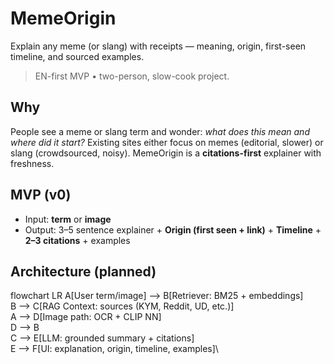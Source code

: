 # MemeOrigin
Explain any meme (or slang) with receipts — meaning, origin, first-seen timeline, and sourced examples.

> EN-first MVP • two-person, slow-cook project.

## Why
People see a meme or slang term and wonder: *what does this mean and where did it start?* Existing sites either focus on memes (editorial, slower) or slang (crowdsourced, noisy). MemeOrigin is a **citations-first** explainer with freshness.

## MVP (v0)
- Input: **term** or **image**
- Output: 3–5 sentence explainer + **Origin (first seen + link)** + **Timeline** + **2–3 citations** + examples

## Architecture (planned)
flowchart LR
  A[User term/image] --> B[Retriever: BM25 + embeddings]\
  B --> C[RAG Context: sources (KYM, Reddit, UD, etc.)]\
  A --> D[Image path: OCR + CLIP NN]\
  D --> B\
  C --> E[LLM: grounded summary + citations]\
  E --> F[UI: explanation, origin, timeline, examples]\
